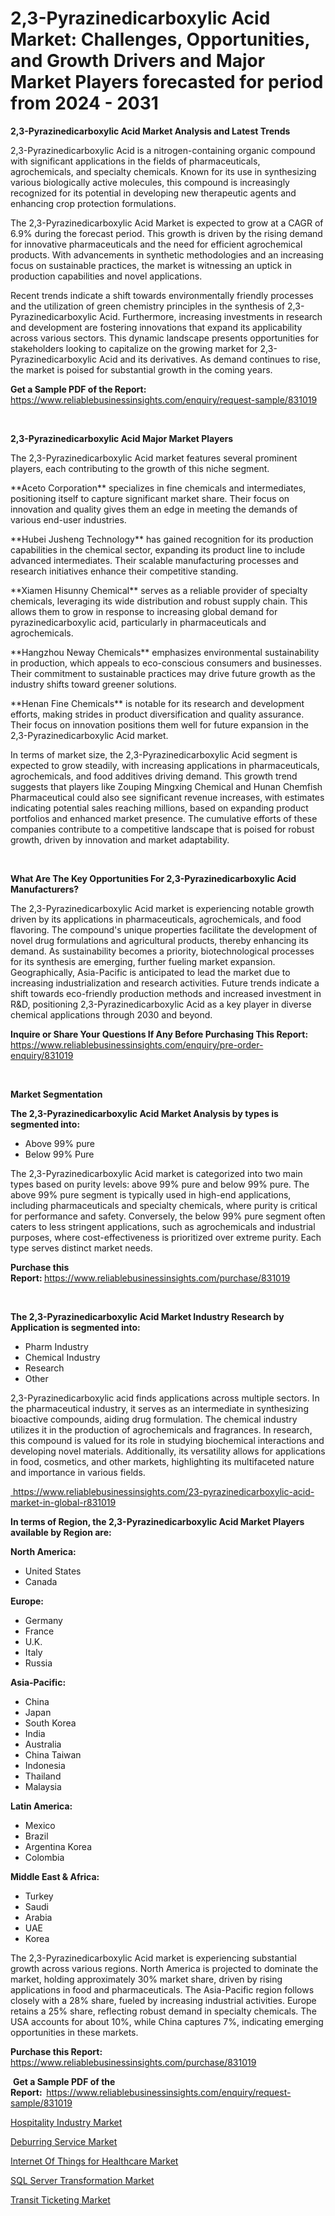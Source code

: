 <p><h1>2,3-Pyrazinedicarboxylic Acid Market: Challenges, Opportunities, and Growth Drivers and Major Market Players forecasted for period from 2024 - 2031</h1></p><p><strong>2,3-Pyrazinedicarboxylic Acid Market Analysis and Latest Trends</strong></p>
<p><p>2,3-Pyrazinedicarboxylic Acid is a nitrogen-containing organic compound with significant applications in the fields of pharmaceuticals, agrochemicals, and specialty chemicals. Known for its use in synthesizing various biologically active molecules, this compound is increasingly recognized for its potential in developing new therapeutic agents and enhancing crop protection formulations.</p><p>The 2,3-Pyrazinedicarboxylic Acid Market is expected to grow at a CAGR of 6.9% during the forecast period. This growth is driven by the rising demand for innovative pharmaceuticals and the need for efficient agrochemical products. With advancements in synthetic methodologies and an increasing focus on sustainable practices, the market is witnessing an uptick in production capabilities and novel applications.</p><p>Recent trends indicate a shift towards environmentally friendly processes and the utilization of green chemistry principles in the synthesis of 2,3-Pyrazinedicarboxylic Acid. Furthermore, increasing investments in research and development are fostering innovations that expand its applicability across various sectors. This dynamic landscape presents opportunities for stakeholders looking to capitalize on the growing market for 2,3-Pyrazinedicarboxylic Acid and its derivatives. As demand continues to rise, the market is poised for substantial growth in the coming years.</p></p>
<p><strong>Get a Sample PDF of the Report:&nbsp;</strong> <a href="https://www.reliablebusinessinsights.com/enquiry/request-sample/831019?utm_campaign=1873&utm_medium=2&utm_source=Github&utm_content=ia&utm_term=18122024&utm_id=23-pyrazinedicarboxylic-acid">https://www.reliablebusinessinsights.com/enquiry/request-sample/831019</a></p>
<p>&nbsp;</p>
<p><strong>2,3-Pyrazinedicarboxylic Acid Major Market Players</strong></p>
<p><p>The 2,3-Pyrazinedicarboxylic Acid market features several prominent players, each contributing to the growth of this niche segment. </p><p>**Aceto Corporation** specializes in fine chemicals and intermediates, positioning itself to capture significant market share. Their focus on innovation and quality gives them an edge in meeting the demands of various end-user industries.</p><p>**Hubei Jusheng Technology** has gained recognition for its production capabilities in the chemical sector, expanding its product line to include advanced intermediates. Their scalable manufacturing processes and research initiatives enhance their competitive standing.</p><p>**Xiamen Hisunny Chemical** serves as a reliable provider of specialty chemicals, leveraging its wide distribution and robust supply chain. This allows them to grow in response to increasing global demand for pyrazinedicarboxylic acid, particularly in pharmaceuticals and agrochemicals.</p><p>**Hangzhou Neway Chemicals** emphasizes environmental sustainability in production, which appeals to eco-conscious consumers and businesses. Their commitment to sustainable practices may drive future growth as the industry shifts toward greener solutions.</p><p>**Henan Fine Chemicals** is notable for its research and development efforts, making strides in product diversification and quality assurance. Their focus on innovation positions them well for future expansion in the 2,3-Pyrazinedicarboxylic Acid market.</p><p>In terms of market size, the 2,3-Pyrazinedicarboxylic Acid segment is expected to grow steadily, with increasing applications in pharmaceuticals, agrochemicals, and food additives driving demand. This growth trend suggests that players like Zouping Mingxing Chemical and Hunan Chemfish Pharmaceutical could also see significant revenue increases, with estimates indicating potential sales reaching millions, based on expanding product portfolios and enhanced market presence. The cumulative efforts of these companies contribute to a competitive landscape that is poised for robust growth, driven by innovation and market adaptability.</p></p>
<p>&nbsp;</p>
<p><strong>What Are The Key Opportunities For 2,3-Pyrazinedicarboxylic Acid Manufacturers?</strong></p>
<p><p>The 2,3-Pyrazinedicarboxylic Acid market is experiencing notable growth driven by its applications in pharmaceuticals, agrochemicals, and food flavoring. The compound's unique properties facilitate the development of novel drug formulations and agricultural products, thereby enhancing its demand. As sustainability becomes a priority, biotechnological processes for its synthesis are emerging, further fueling market expansion. Geographically, Asia-Pacific is anticipated to lead the market due to increasing industrialization and research activities. Future trends indicate a shift towards eco-friendly production methods and increased investment in R&D, positioning 2,3-Pyrazinedicarboxylic Acid as a key player in diverse chemical applications through 2030 and beyond.</p></p>
<p><strong>Inquire or Share Your Questions If Any Before Purchasing This Report:</strong> <a href="https://www.reliablebusinessinsights.com/enquiry/pre-order-enquiry/831019?utm_campaign=1873&utm_medium=2&utm_source=Github&utm_content=ia&utm_term=18122024&utm_id=23-pyrazinedicarboxylic-acid">https://www.reliablebusinessinsights.com/enquiry/pre-order-enquiry/831019</a></p>
<p>&nbsp;</p>
<p><strong>Market Segmentation</strong></p>
<p><strong>The 2,3-Pyrazinedicarboxylic Acid Market Analysis by types is segmented into:</strong></p>
<p><ul><li>Above 99% pure</li><li>Below 99% Pure</li></ul></p>
<p><p>The 2,3-Pyrazinedicarboxylic Acid market is categorized into two main types based on purity levels: above 99% pure and below 99% pure. The above 99% pure segment is typically used in high-end applications, including pharmaceuticals and specialty chemicals, where purity is critical for performance and safety. Conversely, the below 99% pure segment often caters to less stringent applications, such as agrochemicals and industrial purposes, where cost-effectiveness is prioritized over extreme purity. Each type serves distinct market needs.</p></p>
<p><strong>Purchase this Report:&nbsp;</strong><a href="https://www.reliablebusinessinsights.com/purchase/831019?utm_campaign=1873&utm_medium=2&utm_source=Github&utm_content=ia&utm_term=18122024&utm_id=23-pyrazinedicarboxylic-acid">https://www.reliablebusinessinsights.com/purchase/831019</a></p>
<p>&nbsp;</p>
<p><strong>The 2,3-Pyrazinedicarboxylic Acid Market Industry Research by Application is segmented into:</strong></p>
<p><ul><li>Pharm Industry</li><li>Chemical Industry</li><li>Research</li><li>Other</li></ul></p>
<p><p>2,3-Pyrazinedicarboxylic acid finds applications across multiple sectors. In the pharmaceutical industry, it serves as an intermediate in synthesizing bioactive compounds, aiding drug formulation. The chemical industry utilizes it in the production of agrochemicals and fragrances. In research, this compound is valued for its role in studying biochemical interactions and developing novel materials. Additionally, its versatility allows for applications in food, cosmetics, and other markets, highlighting its multifaceted nature and importance in various fields.</p></p>
<p><a href="https://www.reliablebusinessinsights.com/23-pyrazinedicarboxylic-acid-market-in-global-r831019?utm_campaign=1873&utm_medium=2&utm_source=Github&utm_content=ia&utm_term=18122024&utm_id=23-pyrazinedicarboxylic-acid">&nbsp;https://www.reliablebusinessinsights.com/23-pyrazinedicarboxylic-acid-market-in-global-r831019</a></p>
<p><strong>In terms of Region, the 2,3-Pyrazinedicarboxylic Acid Market Players available by Region are:</strong></p>
<p>
    <p> <strong> North America: </strong>
        <ul>
            <li>United States</li>
            <li>Canada</li>
        </ul>
        </p> 
    <p> <strong> Europe: </strong>
        <ul>
            <li>Germany</li>
            <li>France</li>
            <li>U.K.</li>
            <li>Italy</li>
            <li>Russia</li>
        </ul>
        </p> 
    <p> <strong> Asia-Pacific: </strong>
        <ul>
            <li>China</li>
            <li>Japan</li>
            <li>South Korea</li>
            <li>India</li>
            <li>Australia</li>
            <li>China Taiwan</li>
            <li>Indonesia</li>
            <li>Thailand</li>
            <li>Malaysia</li>
        </ul>
        </p> 
    <p> <strong> Latin America: </strong>
        <ul>
            <li>Mexico</li>
            <li>Brazil</li>
            <li>Argentina Korea</li>
            <li>Colombia</li>
        </ul>
        </p> 
    <p> <strong> Middle East & Africa: </strong>
        <ul>
            <li>Turkey</li>
            <li>Saudi</li>
            <li>Arabia</li>
            <li>UAE</li>
            <li>Korea</li>
        </ul>
    </p>
    </p>
<p><p>The 2,3-Pyrazinedicarboxylic Acid market is experiencing substantial growth across various regions. North America is projected to dominate the market, holding approximately 30% market share, driven by rising applications in food and pharmaceuticals. The Asia-Pacific region follows closely with a 28% share, fueled by increasing industrial activities. Europe retains a 25% share, reflecting robust demand in specialty chemicals. The USA accounts for about 10%, while China captures 7%, indicating emerging opportunities in these markets.</p></p>
<p><strong>Purchase this Report: </strong><a href="https://www.reliablebusinessinsights.com/purchase/831019?utm_campaign=1873&utm_medium=2&utm_source=Github&utm_content=ia&utm_term=18122024&utm_id=23-pyrazinedicarboxylic-acid">https://www.reliablebusinessinsights.com/purchase/831019</a></p>
<p>&nbsp;<strong>Get a Sample PDF of the Report:&nbsp;&nbsp;</strong><a href="https://www.reliablebusinessinsights.com/enquiry/request-sample/831019?utm_campaign=1873&utm_medium=2&utm_source=Github&utm_content=ia&utm_term=18122024&utm_id=23-pyrazinedicarboxylic-acid">https://www.reliablebusinessinsights.com/enquiry/request-sample/831019</a></p>
<p><strong></strong></p>
<p><p><a href="https://www.linkedin.com/pulse/competitive-landscape-analysis-hospitality-industry-market-7mvwe?utm_campaign=1873&utm_medium=2&utm_source=Github&utm_content=ia&utm_term=18122024&utm_id=23-pyrazinedicarboxylic-acid">Hospitality Industry Market</a></p><p><a href="https://www.linkedin.com/pulse/whats-driving-deburring-service-market-cagr-79-expected-from-ju57e?utm_campaign=1873&utm_medium=2&utm_source=Github&utm_content=ia&utm_term=18122024&utm_id=23-pyrazinedicarboxylic-acid">Deburring Service Market</a></p><p><a href="https://www.linkedin.com/pulse/latest-internet-things-healthcare-market-research-size-share-6lqxe?utm_campaign=1873&utm_medium=2&utm_source=Github&utm_content=ia&utm_term=18122024&utm_id=23-pyrazinedicarboxylic-acid">Internet Of Things for Healthcare Market</a></p><p><a href="https://www.linkedin.com/pulse/north-americas-sql-server-transformation-market-size-share-ov8se?utm_campaign=1873&utm_medium=2&utm_source=Github&utm_content=ia&utm_term=18122024&utm_id=23-pyrazinedicarboxylic-acid">SQL Server Transformation Market</a></p><p><a href="https://www.linkedin.com/pulse/top-reasons-behind-transit-ticketing-market-growth-133-cagr-pbwte?utm_campaign=1873&utm_medium=2&utm_source=Github&utm_content=ia&utm_term=18122024&utm_id=23-pyrazinedicarboxylic-acid">Transit Ticketing Market</a></p></p>